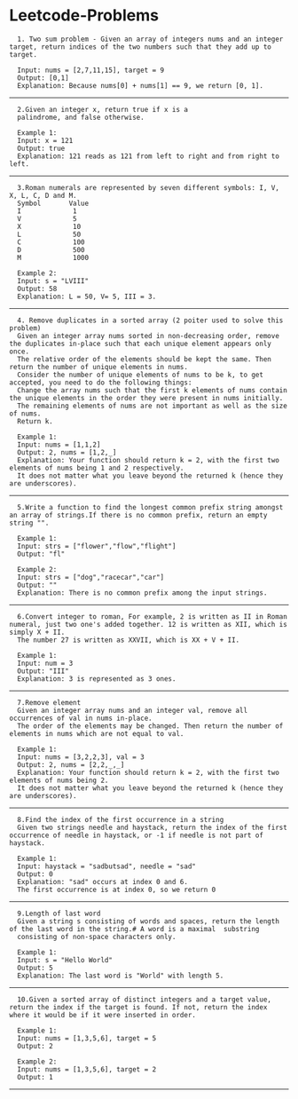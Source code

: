 # Leetcode-Problems

      1. Two sum problem - Given an array of integers nums and an integer target, return indices of the two numbers such that they add up to target.
      
      Input: nums = [2,7,11,15], target = 9
      Output: [0,1]
      Explanation: Because nums[0] + nums[1] == 9, we return [0, 1].

-----------------------------------------------------------------------------------------------------------------------------------------------------------
      
      2.Given an integer x, return true if x is a 
      palindrome, and false otherwise.
      
      Example 1:
      Input: x = 121
      Output: true
      Explanation: 121 reads as 121 from left to right and from right to left.

------------------------------------------------------------------------------------------------------------------------------------------------------------

      
      3.Roman numerals are represented by seven different symbols: I, V, X, L, C, D and M.
      Symbol       Value
      I             1
      V             5
      X             10
      L             50
      C             100
      D             500
      M             1000
      
      Example 2:
      Input: s = "LVIII"
      Output: 58
      Explanation: L = 50, V= 5, III = 3.

------------------------------------------------------------------------------------------------------------------------------------------------------------
      
      
      4. Remove duplicates in a sorted array (2 poiter used to solve this problem)
      Given an integer array nums sorted in non-decreasing order, remove the duplicates in-place such that each unique element appears only once. 
      The relative order of the elements should be kept the same. Then return the number of unique elements in nums.
      Consider the number of unique elements of nums to be k, to get accepted, you need to do the following things:
      Change the array nums such that the first k elements of nums contain the unique elements in the order they were present in nums initially. 
      The remaining elements of nums are not important as well as the size of nums.
      Return k.
      
      Example 1:
      Input: nums = [1,1,2]
      Output: 2, nums = [1,2,_]
      Explanation: Your function should return k = 2, with the first two elements of nums being 1 and 2 respectively.
      It does not matter what you leave beyond the returned k (hence they are underscores).

------------------------------------------------------------------------------------------------------------------------------------------------------------

      
      5.Write a function to find the longest common prefix string amongst an array of strings.If there is no common prefix, return an empty string "".
      
      Example 1:
      Input: strs = ["flower","flow","flight"]
      Output: "fl"
      
      Example 2:
      Input: strs = ["dog","racecar","car"]
      Output: ""
      Explanation: There is no common prefix among the input strings.


------------------------------------------------------------------------------------------------------------------------------------------------------------

      
      6.Convert integer to roman, For example, 2 is written as II in Roman numeral, just two one's added together. 12 is written as XII, which is simply X + II. 
      The number 27 is written as XXVII, which is XX + V + II.
      
      Example 1:
      Input: num = 3
      Output: "III"
      Explanation: 3 is represented as 3 ones.

------------------------------------------------------------------------------------------------------------------------------------------------------------
      7.Remove element
      Given an integer array nums and an integer val, remove all occurrences of val in nums in-place. 
      The order of the elements may be changed. Then return the number of elements in nums which are not equal to val.
      
      Example 1:
      Input: nums = [3,2,2,3], val = 3
      Output: 2, nums = [2,2,_,_]
      Explanation: Your function should return k = 2, with the first two elements of nums being 2.
      It does not matter what you leave beyond the returned k (hence they are underscores).
------------------------------------------------------------------------------------------------------------------------------------------------------------
      8.Find the index of the first occurrence in a string
      Given two strings needle and haystack, return the index of the first occurrence of needle in haystack, or -1 if needle is not part of haystack.
      
      Example 1:
      Input: haystack = "sadbutsad", needle = "sad"
      Output: 0
      Explanation: "sad" occurs at index 0 and 6.
      The first occurrence is at index 0, so we return 0
------------------------------------------------------------------------------------------------------------------------------------------------------------

      9.Length of last word
      Given a string s consisting of words and spaces, return the length of the last word in the string.# A word is a maximal  substring
      consisting of non-space characters only.
      
      Example 1:
      Input: s = "Hello World"
      Output: 5
      Explanation: The last word is "World" with length 5.

------------------------------------------------------------------------------------------------------------------------------------------------------------

      10.Given a sorted array of distinct integers and a target value, return the index if the target is found. If not, return the index where it would be if it were inserted in order.
      
      Example 1:
      Input: nums = [1,3,5,6], target = 5
      Output: 2
      
      Example 2:
      Input: nums = [1,3,5,6], target = 2
      Output: 1
------------------------------------------------------------------------------------------------------------------------------------------------------------


      
